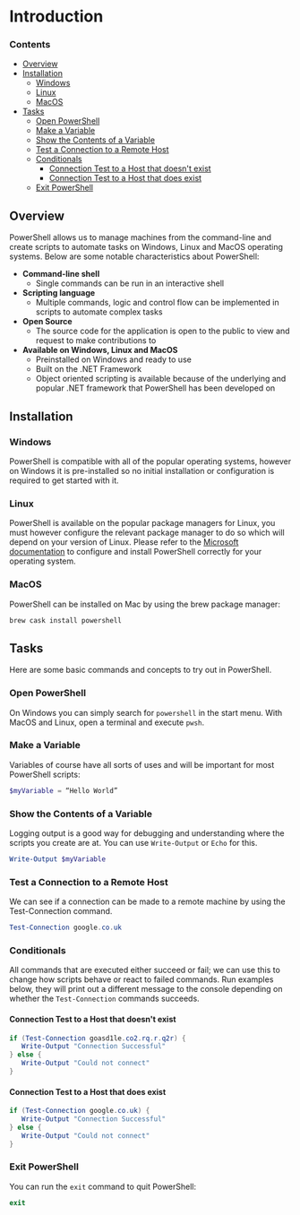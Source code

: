 # Introduction
<!--TOC_START-->
### Contents
- [Overview](#overview)
- [Installation](#installation)
	- [Windows](#windows)
	- [Linux](#linux)
	- [MacOS](#macos)
- [Tasks](#tasks)
	- [Open PowerShell](#open-powershell)
	- [Make a Variable](#make-a-variable)
	- [Show the Contents of a Variable](#show-the-contents-of-a-variable)
	- [Test a Connection to a Remote Host](#test-a-connection-to-a-remote-host)
	- [Conditionals](#conditionals)
		- [Connection Test to a Host that doesn't exist](#connection-test-to-a-host-that-doesnt-exist)
		- [Connection Test to a Host that does exist](#connection-test-to-a-host-that-does-exist)
	- [Exit PowerShell](#exit-powershell)

<!--TOC_END-->
## Overview
PowerShell allows us to manage machines from the command-line and create scripts to automate tasks on Windows, Linux and MacOS operating systems.
Below are some notable characteristics about PowerShell:
- **Command-line shell**
    - Single commands can be run in an interactive shell
- **Scripting language**
    - Multiple commands, logic and control flow can be implemented in scripts to automate complex tasks
- **Open Source**
    - The source code for the application is open to the public to view and request to make contributions to
- **Available on Windows, Linux and MacOS**
    - Preinstalled on Windows and ready to use
    - Built on the .NET Framework
    - Object oriented scripting is available because of the underlying and popular .NET framework that PowerShell has been developed on
## Installation
### Windows
PowerShell is compatible with all of the popular operating systems,  however on Windows it is pre-installed so no initial installation or configuration is required to get started with it.
### Linux
PowerShell is available on the popular package managers for Linux, you must however configure the relevant package manager to do so which will depend on your version of Linux.
Please refer to the [Microsoft documentation](https://docs.microsoft.com/en-us/powershell/scripting/install/installing-powershell-core-on-linux?view=powershell-6) to configure and install PowerShell correctly for your operating system.
### MacOS
PowerShell can be installed on Mac by using the brew package manager:
```bash
brew cask install powershell
```
## Tasks
Here are some basic commands and concepts to try out in PowerShell.
### Open PowerShell
On Windows you can simply search for `powershell` in the start menu.
With MacOS and Linux, open a terminal and execute `pwsh`.
### Make a Variable
Variables of course have all sorts of uses and will be important for most PowerShell scripts:
```powershell
$myVariable = “Hello World”
```
### Show the Contents of a Variable
Logging output is a good way for debugging and understanding where the scripts you create are at. You can use `Write-Output` or `Echo` for this.
```powershell
Write-Output $myVariable
```
### Test a Connection to a Remote Host
We can see if a connection can be made to a remote machine by using the Test-Connection command.
```powershell
Test-Connection google.co.uk
```
### Conditionals
All commands that are executed either succeed or fail; we can use this to change how scripts behave or react to failed commands.
Run examples below, they will print out a different message to the console depending on whether the `Test-Connection` commands succeeds.
#### Connection Test to a Host that doesn't exist
```powershell
if (Test-Connection goasd1le.co2.rq.r.q2r) {
   Write-Output "Connection Successful"
} else {
   Write-Output "Could not connect"
}
```
#### Connection Test to a Host that does exist
```powershell
if (Test-Connection google.co.uk) {
   Write-Output "Connection Successful"
} else {
   Write-Output "Could not connect"
}
```
### Exit PowerShell
You can run the `exit` command to quit PowerShell:
```powershell
exit
```
